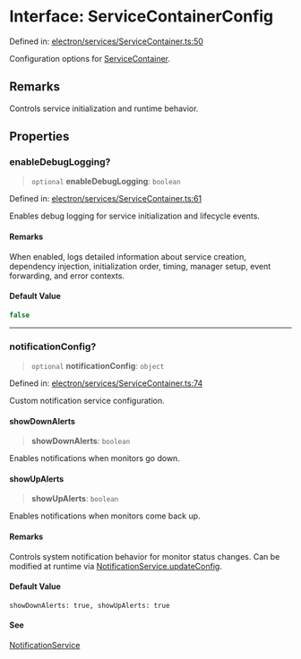 # Interface: ServiceContainerConfig

Defined in: [electron/services/ServiceContainer.ts:50](https://github.com/Nick2bad4u/Uptime-Watcher/blob/main/electron/services/ServiceContainer.ts#L50)

Configuration options for [ServiceContainer](../classes/ServiceContainer.md).

## Remarks

Controls service initialization and runtime behavior.

## Properties

### enableDebugLogging?

> `optional` **enableDebugLogging**: `boolean`

Defined in: [electron/services/ServiceContainer.ts:61](https://github.com/Nick2bad4u/Uptime-Watcher/blob/main/electron/services/ServiceContainer.ts#L61)

Enables debug logging for service initialization and lifecycle events.

#### Remarks

When enabled, logs detailed information about service creation,
dependency injection, initialization order, timing, manager setup, event
forwarding, and error contexts.

#### Default Value

```ts
false
```

***

### notificationConfig?

> `optional` **notificationConfig**: `object`

Defined in: [electron/services/ServiceContainer.ts:74](https://github.com/Nick2bad4u/Uptime-Watcher/blob/main/electron/services/ServiceContainer.ts#L74)

Custom notification service configuration.

#### showDownAlerts

> **showDownAlerts**: `boolean`

Enables notifications when monitors go down.

#### showUpAlerts

> **showUpAlerts**: `boolean`

Enables notifications when monitors come back up.

#### Remarks

Controls system notification behavior for monitor status changes. Can be
modified at runtime via [NotificationService.updateConfig](../../notifications/NotificationService/classes/NotificationService.md#updateconfig).

#### Default Value

`` showDownAlerts: true, showUpAlerts: true ``

#### See

[NotificationService](../../notifications/NotificationService/classes/NotificationService.md)
